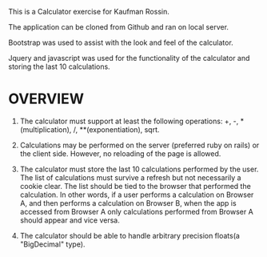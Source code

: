 This is a Calculator exercise for Kaufman Rossin.

The application can be cloned from Github and ran on local server.

Bootstrap was used to assist with the look and feel of the calculator.

Jquery and javascript was used for the functionality of the calculator and storing the last 10 calculations.


<h1>OVERVIEW</h1>

1. The calculator must support at least the following operations: +, -, *(multiplication), /, **(exponentiation), sqrt.

2. Calculations may be performed on the server (preferred ruby on rails) or the client side.  However, no reloading of the page is allowed.

3. The calculator must store the last 10 calculations performed by the user.  The list of calculations must survive a refresh but not necessarily a cookie clear.  The list should be tied to the browser that performed the calculation.  In other words, if a user performs a calculation on Browser A, and then performs a calculation on Browser B, when the app is accessed from Browser A only calculations performed from Browser A should appear and vice versa.

4. The calculator should be able to handle arbitrary precision floats(a "BigDecimal" type).